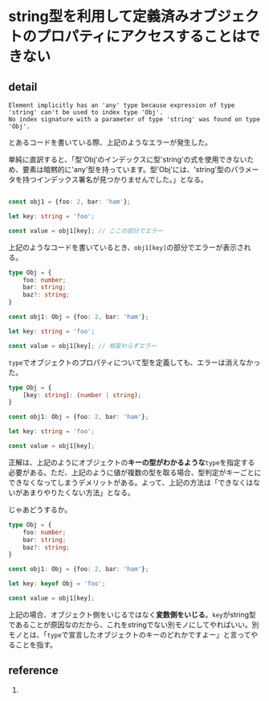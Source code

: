 # string型を利用して定義済みオブジェクトのプロパティにアクセスすることはできない

## detail

```console
Element implicitly has an 'any' type because expression of type 'string' can't be used to index type 'Obj'.
No index signature with a parameter of type 'string' was found on type 'Obj'.
```

とあるコードを書いている際、上記のようなエラーが発生した。

単純に直訳すると、「型'Obj'のインデックスに型'string'の式を使用できないため、要素は暗黙的に'any'型を持っています。型'Obj'には、'string'型のパラメータを持つインデックス署名が見つかりませんでした。」となる。

```typescript

const obj1 = {foo: 2, bar: 'ham'};

let key: string = 'foo';

const value = obj1[key]; // ここの部分でエラー
```

上記のようなコードを書いているとき、`obj1[key]`の部分でエラーが表示される。

```typescript
type Obj = {
    foo: number;
    bar: string;
    baz?: string;
}

const obj1: Obj = {foo: 2, bar: 'ham'};

let key: string = 'foo';

const value = obj1[key]; // 相変わらずエラー
```

`type`でオブジェクトのプロパティについて型を定義しても、エラーは消えなかった。

```typescript
type Obj = {
    [key: string]: (number | string);
}

const obj1: Obj = {foo: 2, bar: 'ham'};

let key: string = 'foo';

const value = obj1[key];
```

正解は、上記のようにオブジェクトの**キーの型がわかるような**`type`を指定する必要がある。ただ、上記のように値が複数の型を取る場合、型判定がキーごとにできなくなってしまうデメリットがある。よって、上記の方法は「できなくはないがあまりやりたくない方法」となる。

じゃあどうするか。

```typescript
type Obj = {
    foo: number;
    bar: string;
    baz?: string;
}

const obj1: Obj = {foo: 2, bar: 'ham'};

let key: keyof Obj = 'foo';

const value = obj1[key];

```

上記の場合、オブジェクト側をいじるではなく**変数側をいじる**。`key`がstring型であることが原因なのだから、これをstringでない別モノにしてやればいい。別モノとは、「`type`で宣言したオブジェクトのキーのどれかですよー」と言ってやることを指す。

## reference

1. []()

